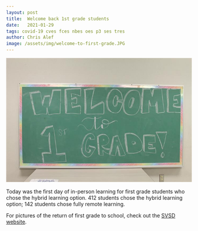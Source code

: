 ```yaml
---
layout: post
title:  Welcome back 1st grade students
date:   2021-01-29
tags: covid-19 cves fces nbes oes p3 ses tres
author: Chris Alef
image: /assets/img/welcome-to-first-grade.JPG
---
```

![Blackboard saying "Welcome to first grade"](/assets/img/welcome-to-first-grade.JPG)

Today was the first day of in-person learning for first grade students who chose the hybrid learning option. 412 students chose the hybrid learning option; 142 students chose fully remote learning.

For pictures of the return of first grade to school, check out the [SVSD website](https://www.svsd410.org/site/Default.aspx?PageType=3&DomainID=4&PageID=1&ViewID=6446ee88-d30c-497e-9316-3f8874b3e108&FlexDataID=27989).
